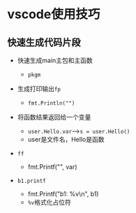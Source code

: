 # vscode使用技巧

## 快速生成代码片段

- 快速生成main主包和主函数
  - `pkgm`

- 生成打印输出`fp`
  - `fmt.Println("")`
- 将函数结果返回给一个变量
  - `user.Hello.var`—>`s = user.Hello()`
  - user是文件名，Hello是函数
- `ff`
  - fmt.Printf("", var)
- `b1.printf`
  - fmt.Printf("b1: %v\n", b1)
  - `%v`格式化占位符
